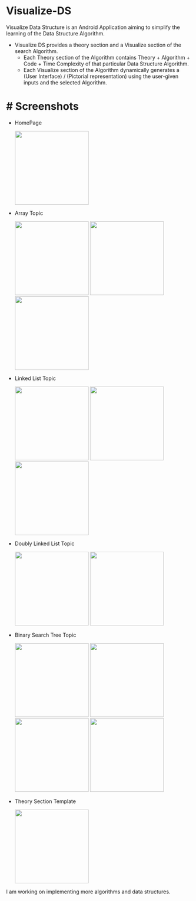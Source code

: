 # Visualize-DS

Visualize Data Structure is an Android Application aiming to simplify the learning of the Data Structure Algorithm.

* Visualize DS provides a theory section and a Visualize section of the search Algorithm.
  * Each Theory section of the Algorithm contains Theory + Algorithm + Code + Time Complexity of that particular Data Structure Algorithm.
  * Each Visualize section of the Algorithm dynamically generates a (User Interface) / (Pictorial representation) using the user-given inputs and the selected Algorithm.


# # Screenshots

  * HomePage 
 
    <img src="https://user-images.githubusercontent.com/66767005/174962578-031b5a73-87b4-4e91-bc9f-4cccb4648385.jpg"  width="200"/>
  
  * Array Topic 
 
    <img src = "https://user-images.githubusercontent.com/66767005/174963443-d90111cc-1434-49f2-b48e-aa6481112c25.jpg" width = "200"/>
    <img src = "https://user-images.githubusercontent.com/66767005/174963450-3c141dec-ffa5-4661-95b5-436dfd6048a0.jpg" width = "200"/>
    <img src = "https://user-images.githubusercontent.com/66767005/174963452-8adb70c9-2560-442e-98c1-619128d84d77.jpg" width = "200"/>
    
  * Linked List Topic

    <img src = "https://user-images.githubusercontent.com/66767005/174963454-3d7de154-cad7-4ef9-9d20-cbad5daaffbe.jpg" width = "200"/>
    <img src = "https://user-images.githubusercontent.com/66767005/174963457-3273ed6a-295b-4c77-bb86-12bc2570ac06.jpg" width = "200"/>
    <img src = "https://user-images.githubusercontent.com/66767005/174963463-2db97c7e-3273-49ab-8495-c6c1f862e8d2.jpg" width = "200"/>

  * Doubly Linked List Topic

    <img src = "https://user-images.githubusercontent.com/66767005/174963458-8f8a77f6-4b3e-49cb-a037-147eaa28f6de.jpg" width = "200"/>
    <img src = "https://user-images.githubusercontent.com/66767005/174963459-b674c4d8-1d77-4fc0-89d6-5ceec54ce66f.jpg" width = "200"/>

  * Binary Search Tree Topic

    <img src = "https://user-images.githubusercontent.com/66767005/174963467-c246b2df-d2f0-41f8-8708-329573e1cea4.jpg" width = "200"/>
    <img src = "https://user-images.githubusercontent.com/66767005/174963470-bf9b6ed0-6dbd-49eb-93ce-d1b019fd636a.jpg" width = "200"/>
    <img src = "https://user-images.githubusercontent.com/66767005/174963477-5a3cd56c-eb80-4fd4-9c8c-02cf868d232b.jpg" width = "200"/>
    <img src = "https://user-images.githubusercontent.com/66767005/174963481-7293b7c2-5c08-4ffe-b12c-9832999eba27.jpg" width = "200"/>
    
 * Theory Section Template

    <img src = "https://user-images.githubusercontent.com/66767005/174966285-d97687c5-944b-44e5-9cb0-f1b753e50cbb.jpg" width = "200"/>

I am working on implementing more algorithms and data structures.
